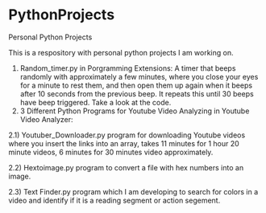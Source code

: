 # PythonProjects
Personal Python Projects

This is a respository with personal python projects I am working on.

1) Random_timer.py in Porgramming Extensions: A timer that beeps randomly with approximately a few minutes, where you close your eyes for a minute to rest them, and then open them up again when it beeps after 10 seconds from the previous beep. It repeats this until 30 beeps have beep triggered. Take a look at the code.
2) 3 Different Python Programs for Youtube Video Analyzing in Youtube Video Analyzer:

2.1) Youtuber_Downloader.py program for downloading Youtube videos where you insert the links into an array, takes 11 minutes for 1 hour 20 minute videos, 6 minutes for 30 minutes video approximately.

2.2) Hextoimage.py program to convert a file with hex numbers into an image.

2.3) Text Finder.py program which I am developing to search for colors in a video and identify if it is a reading segment or action segement.
